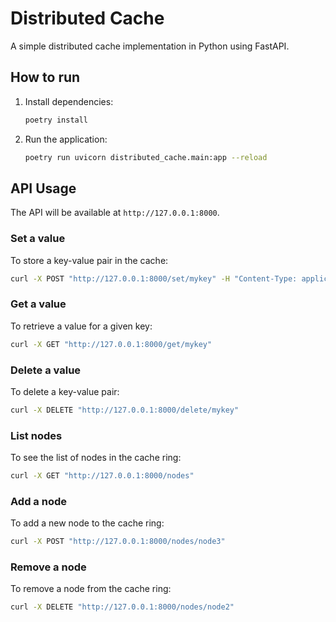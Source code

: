 # Distributed Cache

A simple distributed cache implementation in Python using FastAPI.

## How to run

1.  Install dependencies:
    ```bash
    poetry install
    ```
2.  Run the application:
    ```bash
    poetry run uvicorn distributed_cache.main:app --reload
    ```

## API Usage

The API will be available at `http://127.0.0.1:8000`.

### Set a value

To store a key-value pair in the cache:

```bash
curl -X POST "http://127.0.0.1:8000/set/mykey" -H "Content-Type: application/json" -d '{"value": "myvalue"}'
```

### Get a value

To retrieve a value for a given key:

```bash
curl -X GET "http://127.0.0.1:8000/get/mykey"
```

### Delete a value

To delete a key-value pair:

```bash
curl -X DELETE "http://127.0.0.1:8000/delete/mykey"
```

### List nodes

To see the list of nodes in the cache ring:

```bash
curl -X GET "http://127.0.0.1:8000/nodes"
```

### Add a node

To add a new node to the cache ring:

```bash
curl -X POST "http://127.0.0.1:8000/nodes/node3"
```

### Remove a node

To remove a node from the cache ring:

```bash
curl -X DELETE "http://127.0.0.1:8000/nodes/node2"
